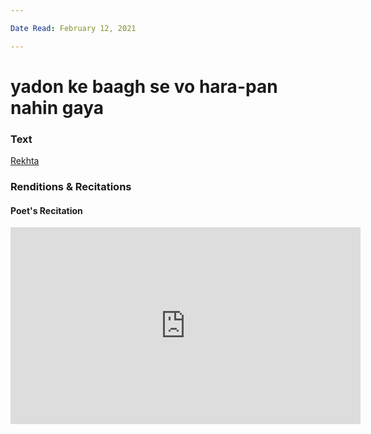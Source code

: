 ```yaml
---

Date Read: February 12, 2021

---
```


# yadon ke baagh se vo hara-pan nahin gaya

### Text
[Rekhta](https://www.rekhta.org/couplets/yaadon-ke-baag-se-vo-haraa-pan-nahiin-gayaa-anwar-shuoor-ghazals?lang=ur)

### Renditions & Recitations

#### Poet's Recitation

<iframe width="560" height="315" src="https://www.youtube.com/embed/Cmsco3fuTLk" title="YouTube video player" frameborder="0" allow="accelerometer; autoplay; clipboard-write; encrypted-media; gyroscope; picture-in-picture" allowfullscreen></iframe>

